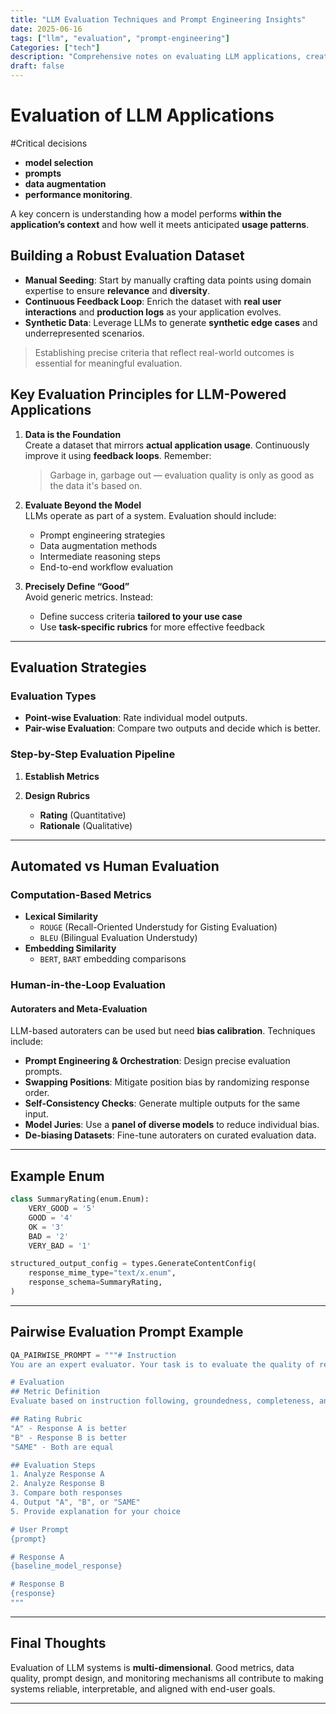 ```yaml
---
title: "LLM Evaluation Techniques and Prompt Engineering Insights"
date: 2025-06-16
tags: ["llm", "evaluation", "prompt-engineering"]
Categories: ["tech"]
description: "Comprehensive notes on evaluating LLM applications, creating rubrics, and prompt engineering using Gemini API."
draft: false
---
```



# Evaluation of LLM Applications

#Critical decisions 

- **model selection**
- **prompts**
- **data augmentation**
- **performance monitoring**. 

A key concern is understanding how a model performs **within the application’s context** and how well it meets anticipated **usage patterns**.

## Building a Robust Evaluation Dataset

- **Manual Seeding**: Start by manually crafting data points using domain expertise to ensure **relevance** and **diversity**.
- **Continuous Feedback Loop**: Enrich the dataset with **real user interactions** and **production logs** as your application evolves.
- **Synthetic Data**: Leverage LLMs to generate **synthetic edge cases** and underrepresented scenarios.

> Establishing precise criteria that reflect real-world outcomes is essential for meaningful evaluation.

## Key Evaluation Principles for LLM-Powered Applications

1. **Data is the Foundation**  
   Create a dataset that mirrors **actual application usage**. Continuously improve it using **feedback loops**. Remember:
   > Garbage in, garbage out — evaluation quality is only as good as the data it's based on.

2. **Evaluate Beyond the Model**  
   LLMs operate as part of a system. Evaluation should include:

    - Prompt engineering strategies
    - Data augmentation methods
    - Intermediate reasoning steps
    - End-to-end workflow evaluation

3. **Precisely Define “Good”**  
   Avoid generic metrics. Instead:

    - Define success criteria **tailored to your use case**
    - Use **task-specific rubrics** for more effective feedback

---

## Evaluation Strategies

### Evaluation Types

- **Point-wise Evaluation**: Rate individual model outputs.
- **Pair-wise Evaluation**: Compare two outputs and decide which is better.

### Step-by-Step Evaluation Pipeline

1. **Establish Metrics**
2. **Design Rubrics**

    - **Rating** (Quantitative)
    - **Rationale** (Qualitative)

---

## Automated vs Human Evaluation

### Computation-Based Metrics

- **Lexical Similarity**
    - `ROUGE` (Recall-Oriented Understudy for Gisting Evaluation)
    - `BLEU` (Bilingual Evaluation Understudy)
- **Embedding Similarity**
    - `BERT`, `BART` embedding comparisons

### Human-in-the-Loop Evaluation

#### Autoraters and Meta-Evaluation

LLM-based autoraters can be used but need **bias calibration**. Techniques include:

- **Prompt Engineering & Orchestration**: Design precise evaluation prompts.
- **Swapping Positions**: Mitigate position bias by randomizing response order.
- **Self-Consistency Checks**: Generate multiple outputs for the same input.
- **Model Juries**: Use a **panel of diverse models** to reduce individual bias.
- **De-biasing Datasets**: Fine-tune autoraters on curated evaluation data.

---

## Example Enum 

```python
class SummaryRating(enum.Enum):
    VERY_GOOD = '5'
    GOOD = '4'
    OK = '3'
    BAD = '2'
    VERY_BAD = '1'

structured_output_config = types.GenerateContentConfig(
    response_mime_type="text/x.enum",
    response_schema=SummaryRating,
)
```

---

## Pairwise Evaluation Prompt Example

```python
QA_PAIRWISE_PROMPT = """# Instruction
You are an expert evaluator. Your task is to evaluate the quality of responses from two AI models.

# Evaluation
## Metric Definition
Evaluate based on instruction following, groundedness, completeness, and fluency.

## Rating Rubric
"A" - Response A is better  
"B" - Response B is better  
"SAME" - Both are equal

## Evaluation Steps
1. Analyze Response A
2. Analyze Response B
3. Compare both responses
4. Output "A", "B", or "SAME"
5. Provide explanation for your choice

# User Prompt
{prompt}

# Response A
{baseline_model_response}

# Response B
{response}
"""
```

---

## Final Thoughts

Evaluation of LLM systems is **multi-dimensional**. Good metrics, data quality, prompt design, and monitoring mechanisms all contribute to making systems reliable, interpretable, and aligned with end-user goals.

---
